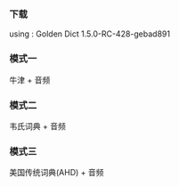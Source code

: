 
### 下载

using : Golden Dict 1.5.0-RC-428-gebad891

### 模式一

牛津 + 音频

### 模式二

韦氏词典 + 音频

### 模式三

美国传统词典(AHD) + 音频

